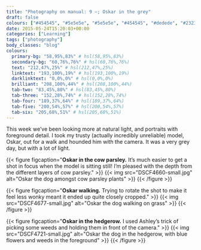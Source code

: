 ```yaml
---
title: "Photography on manual: 9 –; Oskar in the grey"
draft: false
colours: ["#454545", "#5e5e5e", "#5e5e5e", "#454545", "#dedede", "#232323", "#dedede"]
date: 2015-05-24T15:20:03+00:00
categories: ["Learning"]
tags: ["photography"]
body_classes: "blog"
colours:
  primary-bg: "58,95%,83%" # hsl(58,95%,83%)
  secondary-bg: "60,76%,76%" # hsl(60,76%,76%)
  text: "212,47%,25%" # hsl(212,47%,25%)
  linktext: "193,100%,19%" # hsl(193,100%,19%)
  darklinktext: "0,0%,0%" # hsl(0,0%,0%)
  brilliant: "208,100%,44%" # hsl(208,100%,44%)
  tab-two: "83,45%,80%" # hsl(83,45%,80%)
  tab-three: "152,28%,74%" # hsl(152,28%,74%)
  tab-four: "189,37%,64%" # hsl(189,37%,64%)
  tab-five: "200,54%,57%" # hsl(200,54%,57%)
  tab-six: "205,68%,51%" # hsl(205,68%,51%)
---
```


This week we’ve been looking more at natural light, and portraits with foreground detail. I took my trusty (actually incredibly unreliable) model, Oskar, out for a walk and hounded him with the camera. It was a very grey day, but with a lot of light.

{{< figure figcaption="**Oskar in the cow parsley.** It’s much easier to get a shot in focus when the model is sitting still! I’m pleased with the depth from the different layers of cow parsley." >}}
  {{< img src="DSCF4660-small.jpg" alt="Oskar the dog amongst cow parsley plants" >}}
{{< /figure >}}

{{< figure figcaption="**Oskar walking.** Trying to rotate the shot to make it feel less wonky meant it ended up quite closely cropped." >}}
  {{< img src="DSCF4677-small.jpg" alt="Oskar the dog walking on grass" >}}
{{< /figure >}}

{{< figure figcaption="**Oskar in the hedgerow.** I used Ashley’s trick of picking some weeds and holding them in front of the camera." >}}
  {{< img src="DSCF4721-small.jpg" alt="Oskar the dog in the hedgerow, with blue flowers and weeds in the foreground" >}}
{{< /figure >}}


